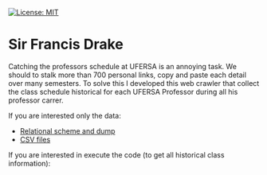 [![License: MIT](https://img.shields.io/badge/License-MIT-yellow.svg)](https://opensource.org/licenses/MIT)

# Sir Francis Drake

Catching the professors schedule at UFERSA is an annoying task.
We should to stalk more than 700 personal links, copy and paste
each detail over many semesters. To solve this I developed this web crawler that collect the class schedule historical for each UFERSA Professor during all his
professor carrer.

If you are interested only the data:
* [Relational scheme and dump](https://github.com/zegildo/francisdrake/tree/master/sql)
* [CSV files](https://github.com/zegildo/francisdrake/tree/master/output) 

If you are interested in execute the code (to get all historical class information):

